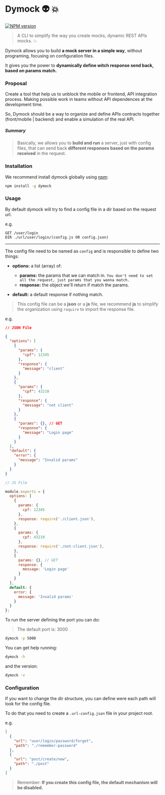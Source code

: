 # Dymock :alien: :boom:
[![NPM version](https://badge.fury.io/js/dymock.svg)](https://npmjs.org/package/dymock)

> A CLI to simplify the way you create mocks, dynamic REST APIs mocks. :boom:

Dymock allows you to build **a mock server in a simple way**, without programing, focusing on configuration files.

It gives you the power to **dynamically define witch response send back, based on params match.**

### Proposal

Create a tool that help us to unblock the mobile or frontend, API integration process. Making possible work in teams without API dependences at the development time.

So, Dymock should be a way to organize and define APIs contracts together (front/mobile | backend) and enable a simulation of the real API.

##### _Summary_

> Basically, we allows you to **build and run** a server, just with config files, that can send back **different responses based on the params received** in the request.


### Installation

We recommend install dymock globally using [npm](http://npmjs.org):

```bash
npm install -g dymock
```

### Usage

By default dymock will try to find a config file in a dir based on the request url.

e.g.
```
GET /user/login
DIR ./url/user/login/(config.js OR config.json)
```

---


The config file need to be named as `config` and is responsible to define two things:

 - **options:** a list (array) of:
 	- **params:** the params that we can match in. `You don't need to set all the request, just params that you wanna match.`
 	- **response:** the object we'll return if match the params.

- **default:** a default response if nothing match.

> This config file can be a **json** or a **js** file, we recommend **js** to simplify the organization using `require` to import the response file.

e.g.

```json
// JSON File

{
  "options": [
    {
      "params": {
        "cpf": 12345
      },
      "response": {
        "message": "client"
      }
    },
    {
      "params": {
        "cpf": 43210
      },
      "response": {
        "message": "not client"
      }
    },
    {
      "params": {}, // GET
      "response": {
        "message": "Login page"
      }
    }
  ],
  "default": {
    "error": {
      "message": "Invalid params"
    }
  }
}
```

```javascript
// JS File

module.exports = {
  options: [
    {
      params: {
        cpf: 12345
      },
      response: require('./client.json'),
    },
    {
      params: {
        cpf: 43210
      },
      response: require('./not-client.json'),
    },
    {
      params: {}, // GET
      response: {
        message: 'Login page'
      }
    }
  ],
  default: {
    error: {
      message: 'Invalid params'
    }
  }
};
```

To run the server defining the port you can do:
> The default port is: 3000
```bash
dymock -p 5000
```

You can get help running:
```bash
dymock -h
```

and the version:
```bash
dymock -v
```

### Configuration

If you want to change the dir structure, you can define were each path will look for the config file.

To do that you need to create a `.url-config.json` file in your project root.

e.g.
```json
[
  {
    "url": "user/login/password/forget",
    "path": "./remember-password"
  },
  {
    "url": "post/create/new",
    "path": "./post"
  }
]
```
> Remember: **If you create this config file, the default mechanism will be disabled.**
